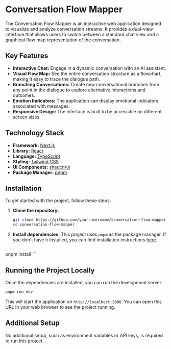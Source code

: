 # Conversation Flow Mapper

The Conversation Flow Mapper is an interactive web application designed to visualize and analyze conversation streams. It provides a dual-view interface that allows users to switch between a standard chat view and a graphical flow map representation of the conversation.

## Key Features

- **Interactive Chat:** Engage in a dynamic conversation with an AI assistant.
- **Visual Flow Map:** See the entire conversation structure as a flowchart, making it easy to trace the dialogue path.
- **Branching Conversations:** Create new conversational branches from any point in the dialogue to explore alternative interactions and outcomes.
- **Emotion Indicators:** The application can display emotional indicators associated with messages.
- **Responsive Design:** The interface is built to be accessible on different screen sizes.

## Technology Stack

- **Framework:** [Next.js](https://nextjs.org/)
- **Library:** [React](https://react.dev/)
- **Language:** [TypeScript](https://www.typescriptlang.org/)
- **Styling:** [Tailwind CSS](https://tailwindcss.com/)
- **UI Components:** [shadcn/ui](https://ui.shadcn.com/)
- **Package Manager:** [pnpm](https://pnpm.io/)

## Installation

To get started with the project, follow these steps:

1.  **Clone the repository:**
    ```bash
    git clone https://github.com/your-username/conversation-flow-mapper.git
    cd conversation-flow-mapper
    ```

2.  **Install dependencies:**
    This project uses `pnpm` as the package manager. If you don't have it installed, you can find installation instructions [here](https://pnpm.io/installation).
    ```bash
pnpm install
    ```

## Running the Project Locally

Once the dependencies are installed, you can run the development server:

```bash
pnpm run dev
```

This will start the application on `http://localhost:3000`. You can open this URL in your web browser to see the project running.

## Additional Setup

No additional setup, such as environment variables or API keys, is required to run this project.
